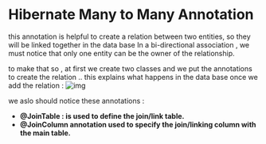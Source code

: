# Hibernate Many to Many Annotation 
this annotation is helpful to create a relation between two entities, so they will be linked together in the data base In a bi-directional association , we must notice that only one entity can be the owner of the relationship.

to make that so , at first we create two classes and we put the annotations to create the relation .. 
this explains what happens in the data base once we add the relation :
![img](https://hellokoding.com/content/images/2019/02/Screenshot-2019-02-01-at-10-26-21-AM.png) 

we  aslo should notice these annotations : 

* **@JoinTable : is used to define the join/link table.**
* **@JoinColumn annotation used to specify the join/linking column with the main table.**